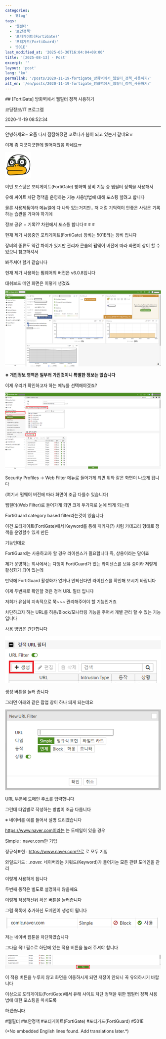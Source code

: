 ```yaml
---
categories:
  - 'Blog'
tags:
  - '웹필터'
  - '보안정책'
  - '포티게이트(FortiGate)'
  - '포티가드(FortiGuard)'
  - '501E'
last_modified_at: '2025-05-30T16:04:04+09:00'
title: '[2025-08-13] - Post'
excerpt: ''
layout: 'post'
lang: 'ko'
permalink: '/posts/2020-11-19-fortigate_방화벽에서_웹필터_정책_사용하기/'
alt_en: '/en/posts/2020-11-19-fortigate_방화벽에서_웹필터_정책_사용하기/'
---
```


<div class="lang-panel lang-ko" lang="ko">
## [FortiGate] 방화벽에서 웹필터 정책 사용하기

코딩정보/IT 프로그램

2020-11-19 08:52:34

* * *

안녕하세요~ 요즘 다시 잠잠해졌던 코로나가 붐이 되고 있는거 같네요ㅠ

이제 좀 지긋지긋한데 떨어져줬음 하네요ㅠ

![](/assets/images/fortigate_방화벽에서_웹필터_정책_사용하기/img.png)

이번 포스팅은 포티게이트(FortiGate) 방화벽 장비 기능 중 웹필터 정책을 사용해서

유해 싸이트 차단 정책을 운영하는 기능 사용방법에 대해 포스팅 할려고 합니다

물론 사용제품이라 메뉴얼에 다 나와 있는거지만.. 저 처럼 기억력이 안좋은 사람은 기록하는 습관을 가져야 하기에

정보 공유 + 기록?? 차원에서 포스틍 합니다ㅎㅎㅎ

현재 제가 사용중인 포티게이트(FortiGate) 장비는 501E라는 장비 입니다

장비의 종류도 약간 차이가 있지만 관리자 콘솔의 펌웨어 버전에 따라 화면이 상이 할 수 있으니 참고하셔서

봐주셔야 할거 같습니다

현재 제가 사용하는 펌웨어의 버전은 v6.0.8입니다

대쉬보드 메인 화면은 이렇게 생겼죠

![](/assets/images/fortigate_방화벽에서_웹필터_정책_사용하기/img_1.png)

**※ 개인정보 영역은 일부러 가진것이니 특별한 정보는 없습니다**

이제 우리가 확인하고자 하는 메뉴를 선택해야겠죠?

![](/assets/images/fortigate_방화벽에서_웹필터_정책_사용하기/img_2.png)

Security Profiles -> Web Filter 메뉴로 들어가게 되면 위와 같은 화면이 나오게 됩니다

(여기서 펌웨어 버전에 따라 화면이 조금 다를수 있습니다)

웹필더(Web Filter)로 들어가게 되면 크게 두가지로 눈에 띄게 되는데

FortiGuard category based filter라는것이 있습니다

이건 포티게이트(FortiGate)에서 Keyword를 통해 패키지(?) 처럼 카테고리 형태로 정책을 운영할수 있게 만든

기능인데요

FortiGuard는 사용하고자 할 경우 라이센스가 필요합니다 즉, 상용이라는 말이죠

제가 운영하는 회사에서는 다행이 FortiGuard가 있는 라이센스를 보유 중이라 저렇게 활성화가 되어 있는데

만약에 FortiGuard 활성화가 없거나 안되신다면 라이센스를 확인해 보시기 바랍니다

이제 두번째로 확인할 것은 정척 URL 필터 입니다

저희가 유심히 지속적으로 쭉~~~ 관리해주어야 할 기능인거죠

차단하고자 하는 URL를 허용/Block/모니터링 기능을 주어서 개별 관리 할 수 있는 기능입니다

사용 방법은 간단합니다

![](/assets/images/fortigate_방화벽에서_웹필터_정책_사용하기/img_3.png)

생성 버튼을 눌러 줍니다

그러면 아래와 같은 팝업 창이 하나 띄게 되는데요

![](/assets/images/fortigate_방화벽에서_웹필터_정책_사용하기/img_4.png)

URL 부분에 도메인 주소를 입력합니다

그런데 타입별로 작성하는 방법이 조금 다릅니다

※ 네이버를 예를 들어서 설명 드리겠습니다

https://www.naver.com이라는 는 도메일이 있을 경우

Simple : naver.com만 기입

정규식표현 : <https://www.naver.com으로> 로 모두 기입

와일드카드 : *.naver.* 네이버라는 키워드(Keyword)가 들어가는 모든 관련 도메인을 관리

이렇게 사용하게 됩니다

두번째 동작은 별도로 설명하지 않을께요

이렇게 작성하신뒤 확은 버튼을 눌러줍니다

그럼 목록에 추가하신 도메인이 생성이 됩니다

![](/assets/images/fortigate_방화벽에서_웹필터_정책_사용하기/img_5.png)

저는 네이버 웹툰을 차단하였습니다

그다음 꼭!! 필수로 하단에 있는 적용 버튼을 눌러 주셔야 합니다

![](/assets/images/fortigate_방화벽에서_웹필터_정책_사용하기/img_6.png)

이 적용 버튼을 누루지 않고 화면을 이동하시게 되면 저장이 안되니 꼭 유의하시기 바랍니다

이상으로 포티게이트(FortiGate)에서 유해 사이트 차단 정책을 위한 웹필터 정책 사용법에 대한 포스팅을 마치도록

하겠습니다

  

#웹필터 #보안정책 #포티게이트(FortiGate) #포티가드(FortiGuard) #501E


</div>
<div class="lang-panel lang-en" lang="en">
(*No embedded English lines found. Add translations later.*)

</div>

